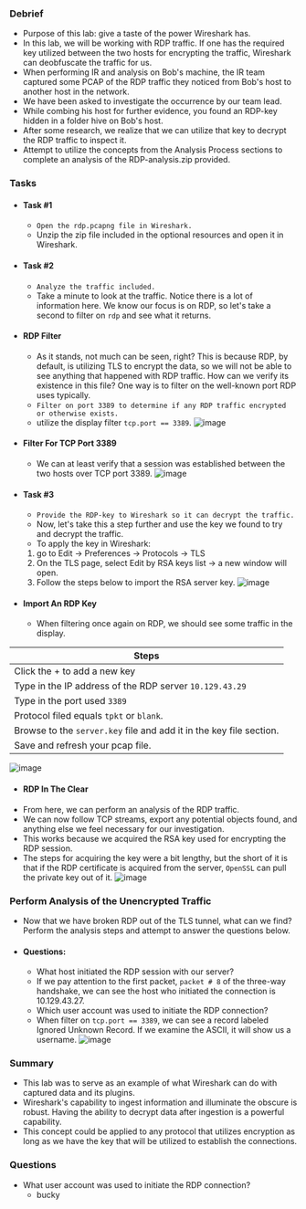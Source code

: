 ### Debrief
-  Purpose of this lab: give a taste of the power Wireshark has.
- In this lab, we will be working with RDP traffic. If one has the required key utilized between the two hosts for encrypting the traffic, Wireshark can deobfuscate the traffic for us.
- When performing IR and analysis on Bob's machine, the IR team captured some PCAP of the RDP traffic they noticed from Bob's host to another host in the network. 
- We have been asked to investigate the occurrence by our team lead. 
- While combing his host for further evidence, you found an RDP-key hidden in a folder hive on Bob's host. 
- After some research, we realize that we can utilize that key to decrypt the RDP traffic to inspect it.
- Attempt to utilize the concepts from the Analysis Process sections to complete an analysis of the RDP-analysis.zip provided.


### Tasks
- #### Task #1
	- `Open the rdp.pcapng file in Wireshark.`
	- Unzip the zip file included in the optional resources and open it in Wireshark.
- #### Task #2
	- `Analyze the traffic included.`
	- Take a minute to look at the traffic. Notice there is a lot of information here. We know our focus is on RDP, so let's take a second to filter on `rdp` and see what it returns.
- #### RDP Filter
	- As it stands, not much can be seen, right? This is because RDP, by default, is utilizing TLS to encrypt the data, so we will not be able to see anything that happened with RDP traffic. How can we verify its existence in this file? One way is to filter on the well-known port RDP uses typically.
	- `Filter on port 3389 to determine if any RDP traffic encrypted or otherwise exists.`
	- utilize the display filter `tcp.port == 3389`.
![image](https://academy.hackthebox.com/storage/modules/81/enc-rdp.png)
- #### Filter For TCP Port 3389
	- We can at least verify that a session was established between the two hosts over TCP port 3389.
![image](https://academy.hackthebox.com/storage/modules/81/3389.png)
- #### Task #3
	- `Provide the RDP-key to Wireshark so it can decrypt the traffic.`
	- Now, let's take this a step further and use the key we found to try and decrypt the traffic.
	- To apply the key in Wireshark:
	1. go to Edit → Preferences → Protocols → TLS
	2. On the TLS page, select Edit by RSA keys list → a new window will open. 
	3. Follow the steps below to import the RSA server key.
 ![image](https://academy.hackthebox.com/storage/modules/81/import-ws.png)

- #### Import An RDP Key
	- When filtering once again on RDP, we should see some traffic in the display.

| **Steps** |
| --- |
| Click the + to add a new key |
| Type in the IP address of the RDP server `10.129.43.29` |
| Type in the port used `3389` |
| Protocol filed equals `tpkt` or `blank`. |
| Browse to the `server.key` file and add it in the key file section. |
| Save and refresh your pcap file. |

![image](https://academy.hackthebox.com/storage/modules/81/import-steps.png)
- #### RDP In The Clear
- From here, we can perform an analysis of the RDP traffic. 
- We can now follow TCP streams, export any potential objects found, and anything else we feel necessary for our investigation. 
- This works because we acquired the RSA key used for encrypting the RDP session. 
- The steps for acquiring the key were a bit lengthy, but the short of it is that if the RDP certificate is acquired from the server, `OpenSSL` can pull the private key out of it.
![image](https://academy.hackthebox.com/storage/modules/81/rdp-clear.png)



### Perform Analysis of the Unencrypted Traffic
- Now that we have broken RDP out of the TLS tunnel, what can we find? Perform the analysis steps and attempt to answer the questions below.
- #### Questions:
	- What host initiated the RDP session with our server?
	- If we pay attention to the first packet, `packet # 8` of the three-way handshake, we can see the host who initiated the connection is 10.129.43.27.
	- Which user account was used to initiate the RDP connection?
	- When filter on `tcp.port == 3389`, we can see a record labeled Ignored Unknown Record. If we examine the ASCII, it will show us a username.
![image](https://academy.hackthebox.com/storage/modules/81/rdp-user.png)




### Summary
- This lab was to serve as an example of what Wireshark can do with captured data and its plugins. 
- Wireshark's capability to ingest information and illuminate the obscure is robust. Having the ability to decrypt data after ingestion is a powerful capability. 
- This concept could be applied to any protocol that utilizes encryption as long as we have the key that will be utilized to establish the connections.


### Questions
- What user account was used to initiate the RDP connection?
	- bucky